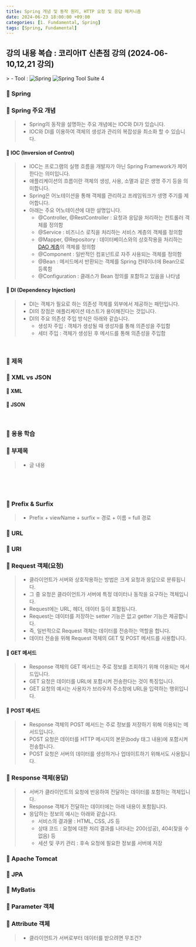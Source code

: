 ```yaml
---
title: Spring 개념 및 동작 원리, HTTP 요청 및 응답 메커니즘
date: 2024-06-23 18:00:00 +09:00
categories: [1. Fundamental, Spring]
tags: [Spring, Fundamental]
---
```


<!-- 2024-06-22 글 작성 시작; 2099-01-01 페이지 호출 완료 -->
<h2>강의 내용 복습 : 코리아IT 신촌점 강의 (2024-06-10,12,21 강의)</h2>
> - Tool :  
<img alt="Spring" src="https://img.shields.io/badge/-Spring-6DB33F?style=flat-square&logo=spring&logoColor=white" />
<img alt="Spring Tool Suite 4" src="https://img.shields.io/badge/-Spring%20Tool%20Suite%204-6DB33F?style=flat-square&logo=eclipse&logoColor=white" />

<br>

### 🔔 Spring
### 📌 Spring 주요 개념
> - Spring의 동작을 설명하는 주요 개념에는 IOC와 DI가 있습니다.
> - IOC와 DI를 이용하여 객체의 생성과 관리의 복잡성을 최소화 할 수 있습니다.

#### 🚩 IOC (Inversion of Control)
> - IOC는 프로그램의 실행 흐름을 개발자가 아닌 Spring Framework가 제어한다는 의미입니다.
> - 애플리케이션의 흐름이란 객체의 생성, 사용, 소멸과 같은 생명 주기 등을 의미합니다.
> - Spring은 어노테이션을 통해 객체를 관리하고 프레임워크가 생명 주기를 제어합니다.
> - 아래는 주요 어노테이션에 대한 설명입니다.
>    - @Controller, @RestController : 요청과 응답을 처리하는 컨트롤러 객체를 정의함
>    - @Service : 비즈니스 로직을 처리하는 서비스 계층의 객체를 정의함
>    - @Mapper, @Repository : 데이터베이스와의 상호작용을 처리하는 <a href="https://kim-src.github.io/posts/%EC%A0%91%EA%B7%BC%EC%A0%9C%ED%95%9C%EC%9E%90,-%EC%BA%A1%EC%8A%90%ED%99%94,-%EC%98%A4%EB%B2%84%EB%A1%9C%EB%94%A9,-Getter,-Setter-%EC%9D%98%EB%AF%B8/#-dto-vo-dao-utility-%EA%B0%9D%EC%B2%B4">DAO 계층</a>의 객체를 정의함
>    - @Component : 일반적인 컴포넌트로 자주 사용되는 객체를 정의함
>    - @Bean : 메서드에서 반환되는 객체를 Spring 컨테이너에 Bean으로 등록함
>    - @Configuration : 클래스가 Bean 정의를 포함하고 있음을 나타냄

#### 🚩 DI (Dependency Injection)
> - DI는 객체가 필요로 하는 의존성 객체를 외부에서 제공하는 패턴입니다.
> - DI의 장점은 애플리케이션 테스트가 용이해진다는 것입니다.
> - DI의 주요 의존성 주입 방식은 아래와 같습니다.
>    - 생성자 주입 : 객체가 생성될 때 생성자를 통해 의존성을 주입함
>    - 세터 주입 : 객체가 생성된 후 메서드를 통해 의존성을 주입함

<br>

### 🔔 제목
### 📌 XML vs JSON
#### 🚩 XML
#### 🚩 JSON

<br>

### 🔔 응용 학습
### 📌 부제목
> - 글 내용

<br>
<br>
<br>

### 📌 Prefix & Surfix
> - Prefix + viewName + surfix = 경로 + 이름 = full 경로

### 📌 URL

### 📌 URI

### 📌 Request 객체(요청)
> - 클라이언트가 서버와 상호작용하는 방법은 크게 요청과 응답으로 분류됩니다.
> - 그 중 요청은 클라이언트가 서버에 특정 데이터나 동작을 요구하는 객체입니다.
> - Request에는 URL, 헤더, 데이터 등이 포함됩니다.
> - Request는 데이터를 저장하는 setter 기능은 없고 getter 기능은 제공합니다.
> - 즉, 일반적으로 Request 객체는 데이터를 전송하는 역할을 합니다.
> - 데이터 전송을 위해 Request 객체의 GET 및 POST 메서드를 사용합니다.

#### 🚩 GET 메서드
> - Response 객체의 GET 메서드는 주로 정보를 조회하기 위해 이용되는 메서드입니다.
> - GET 요청은 데이터를 URL에 포함시켜 전송한다는 것이 특징입니다.
> - GET 요청의 예시는 사용자가 브라우저 주소창에 URL을 입력하는 행위입니다.

#### 🚩 POST 메서드
> - Response 객체의 POST 메서드는 주로 정보를 저장하기 위해 이용되는 메서드입니다.
> - POST 요청은 데이터를 HTTP 메시지의 본문(body 태그 내용)에 포함시켜 전송합니다.
> - POST 요청은 서버의 데이터를 생성하거나 업데이트하기 위해서도 사용됩니다.

### 📌 Response 객체(응답)
> - 서버가 클라이언트의 요청에 반응하여 전달하는 데이터를 포함하는 객체입니다.
> - Response 객체가 전달하는 데이터에는 아래 내용이 포함됩니다.
> - 응답하는 정보의 예시는 아래와 같습니다.
>    - 서비스의 결과물 : HTML, CSS, JS 등
>    - 상태 코드 : 요청에 대한 처리 결과를 나타내는 200(성공), 404(찾을 수 없음) 등
>    - 세션 및 쿠키 관리 : 후속 요청에 필요한 정보를 서버에 저장

### 📌 Apache Tomcat

### 📌 JPA

### 📌 MyBatis

### 📌 Parameter 객체

### 📌 Attribute 객체
> - 클라이언트가 서버로부터 데이터를 받으려면 무조건?